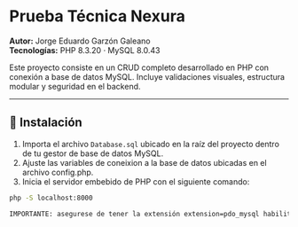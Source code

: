 # Prueba Técnica Nexura

**Autor:** Jorge Eduardo Garzón Galeano  
**Tecnologías:** PHP 8.3.20 · MySQL 8.0.43

Este proyecto consiste en un CRUD completo desarrollado en PHP con conexión a base de datos MySQL. Incluye validaciones visuales, estructura modular y seguridad en el backend.

---

## 🚀 Instalación

1. Importa el archivo `Database.sql` ubicado en la raíz del proyecto dentro de tu gestor de base de datos MySQL.
2. Ajuste las variables de coneixion a la base de datos ubicadas en el archivo config.php.
3. Inicia el servidor embebido de PHP con el siguiente comando:

```bash
php -S localhost:8000

IMPORTANTE: asegurese de tener la extensión extension=pdo_mysql habilitada en el php.ini.
